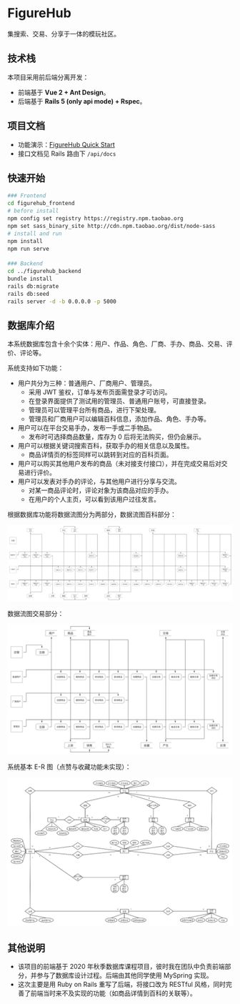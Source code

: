 # FigureHub

集搜索、交易、分享于一体的模玩社区。

## 技术栈

本项目采用前后端分离开发：

- 前端基于 **Vue 2 + Ant Design**。
- 后端基于 **Rails 5 (only api mode) + Rspec**。

## 项目文档

- 功能演示：[FigureHub Quick Start](https://zhuanlan.zhihu.com/p/336716239)
- 接口文档见 Rails 路由下 `/api/docs`

## 快速开始

```bash
### Frontend
cd figurehub_frontend
# before install
npm config set registry https://registry.npm.taobao.org
npm set sass_binary_site http://cdn.npm.taobao.org/dist/node-sass
# install and run
npm install
npm run serve

### Backend
cd ../figurehub_backend
bundle install
rails db:migrate
rails db:seed
rails server -d -b 0.0.0.0 -p 5000
```

## 数据库介绍

本系统数据库包含十余个实体：用户、作品、角色、厂商、手办、商品、交易、评价、评论等。

系统支持如下功能：

- 用户共分为三种：普通用户、厂商用户、管理员。
  - 采用 JWT 鉴权，订单与发布页面需登录才可访问。
  - 在登录界面提供了测试用的管理员、普通用户账号，可直接登录。
  - 管理员可以管理平台所有商品，进行下架处理。
  - 管理员和厂商用户可以编辑百科信息，添加作品、角色、手办等。
- 用户可以在平台交易手办，发布一手或二手物品。
  - 发布时可选择商品数量，库存为 0 后将无法购买，但仍会展示。
- 用户可以根据关键词搜索百科，获取手办的相关信息以及属性。
  - 商品详情页的标签同样可以跳转到对应的百科页面。
- 用户可以购买其他用户发布的商品（未对接支付接口），并在完成交易后对交易进行评价。
- 用户可以发表对手办的评论，与其他用户进行分享与交流。
  - 对某一商品评论时，评论对象为该商品对应的手办。
  - 在用户的个人主页，可以看到该用户过往发言。

根据数据库功能将数据流图分为两部分，数据流图百科部分：

![image-20211225222513806](README.assets/image-20211225222513806.png)

数据流图交易部分：

![image-20211225222539753](README.assets/image-20211225222539753.png)

系统基本 E-R 图（点赞与收藏功能未实现）：

![image-20211225222706071](README.assets/image-20211225222706071.png)

## 其他说明

- 该项目的前端基于 2020 年秋季数据库课程项目，彼时我在团队中负责前端部分，并参与了数据库设计过程。后端由其他同学使用 MySpring 实现。
- 这次主要是用 Ruby on Rails 重写了后端，将接口改为 RESTful 风格，同时完善了前端当时来不及实现的功能（如商品详情到百科的关联等）。
